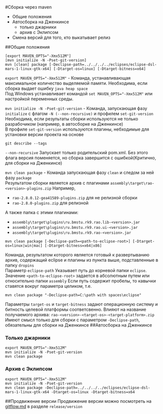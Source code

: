 #Сборка через maven
* Общие положения 
* Автосборка на Дженкинсе
  - только джарники
  - архив с Эклипсом
* Cмена версий для того, кто выкатывает релиз

##Общие положения
```
[export MAVEN_OPTS="-Xmx512M"]
[mvn initialize -N -Pset-git-version]
mvn [clean] package [-Declipse-path=../../../../eclipses/eclipse-dsl-mars-1-linux-gtk-x64] [-Dtarget-os=linux] [-Dtarget-bitness=x64]
```
```export MAVEN_OPTS="-Xmx512M"``` - Команда, устанавливающая максимальное количество выделяемой памяти.
Необходима, если сборка выдает ошибку ```java heap space```<br>
Под Windows устанавливает командой ```set MAVEN_OPTS="-Xmx512M"``` или настройкой переменных среды.

```mvn initialize -N -Pset-git-version``` - Команда, запускающая фазу ```initialize``` с флагом ```-N (--non-recursive)``` и профилем ```set-git-version```<br>
Необходима, если результаты сборки используются не только разрабочиком (например, в автосборке на Дженкинсе)<br>
В профиле ```set-git-version``` используются плагины, небходимые для установки версии проекта на основе 
```
git describe --tags
```

```--non-recursive``` Запускает только родительский pom.xml. Без этого флага версия поменяется, но сборка завершится с ошибкой(Критично, для сборки на Дженкинсе)

```mvn clean package``` - Команда запускающая фазу ```clean``` и следом за ней фазу ```package```<br>
Результатом сборки является архив с плагинами ```assembly\target\rao-<version>-plugins.zip```
Например, 
- ```rao-2.8.0.12-gea41589-plugins.zip``` для не релизной сборки
- ```rao-2.8.0-plugins.zip``` для релизной

А также папка с этими плагинами:
- ```assembly\target\plugins\ru.bmstu.rk9.rao.lib-<version>.jar```
- ```assembly\target\plugins\ru.bmstu.rk9.rao.ui-<version>.jar```
- ```assembly\target\plugins\ru.bmstu.rk9.rao-<version>.jar```
```
mvn clean package [-Declipse-path=<path-to-eclipse-root>] [-Dtarget-os=linux|win|mac] [-Dtarget-bitness=x64|x86]
```
Команда, результатом которого является готовый к развертыванию архив, содержащий eclipse и плагины из пункта выше, подставленные в папку ```dropins```<br>
Параметр ```eclipse-path``` Указывает путь до корневой папки ```eclipse```. Значение ```<path-to-eclipse-root>``` задается в абсолютным путем или относительно папки ```assembly```
Если путь содержит пробелы, то кавычки ставятся вокруг параметра целиком, т.е.
```
mvn clean package "-Declipse-path=C:\path with spaces\eclipse"
```

Параметры ```target-os``` и ```target-bitness``` задают операционную систему и битность целевой платформы соответсвенно. Влияют на название получаемого архива: ```rao-<version>-<target-os>-<target-platform>.zip``` Имеют смысл только для сборки с параметром ```-Declipse-path```, обязательны для сборки на Дженкинсе
##Автосборка на Дженкинсе
### Только джарники
```
export MAVEN_OPTS="-Xmx512M"
mvn initialize -N -Pset-git-version
mvn clean package
```
### Архив с Эклипсом
```
export MAVEN_OPTS="-Xmx512M"
mvn initialize -N -Pset-git-version
mvn clean package -Declipse-path=../../../../eclipses/eclipse-dsl-mars-1-linux-gtk-x64 -Dtarget-os=linux -Dtarget-bitness=x64
```
##Продвижение версии
Продвижение версии можно посмотреть на [gitflow.md](/gitflow.md) в разделе ```release/version```
